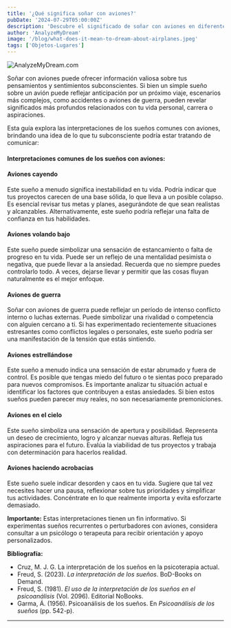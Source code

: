```yaml
---
title: '¿Qué significa soñar con aviones?'
pubDate: '2024-07-29T05:00:00Z'
description: 'Descubre el significado de soñar con aviones en diferentes contextos y lo que tu subconsciente podría estar comunicándote.'
author: 'AnalyzeMyDream'
image: '/blog/what-does-it-mean-to-dream-about-airplanes.jpeg'
tags: ['Objetos-Lugares']
---
```


![AnalyzeMyDream.com](/blog/what-does-it-mean-to-dream-about-airplanes.jpeg)


Soñar con aviones puede ofrecer información valiosa sobre tus pensamientos y sentimientos subconscientes. Si bien un simple sueño sobre un avión puede reflejar anticipación por un próximo viaje, escenarios más complejos, como accidentes o aviones de guerra, pueden revelar significados más profundos relacionados con tu vida personal, carrera o aspiraciones. 

Esta guía explora las interpretaciones de los sueños comunes con aviones, brindando una idea de lo que tu subconsciente podría estar tratando de comunicar:

#### Interpretaciones comunes de los sueños con aviones:

#### Aviones cayendo

Este sueño a menudo significa inestabilidad en tu vida. Podría indicar que tus proyectos carecen de una base sólida, lo que lleva a un posible colapso. Es esencial revisar tus metas y planes, asegurándote de que sean realistas y alcanzables. Alternativamente, este sueño podría reflejar una falta de confianza en tus habilidades.

#### Aviones volando bajo

Este sueño puede simbolizar una sensación de estancamiento o falta de progreso en tu vida. Puede ser un reflejo de una mentalidad pesimista o negativa, que puede llevar a la ansiedad. Recuerda que no siempre puedes controlarlo todo. A veces, dejarse llevar y permitir que las cosas fluyan naturalmente es el mejor enfoque.

#### Aviones de guerra

Soñar con aviones de guerra puede reflejar un período de intenso conflicto interno o luchas externas. Puede simbolizar una rivalidad o competencia con alguien cercano a ti. Si has experimentado recientemente situaciones estresantes como conflictos legales o personales, este sueño podría ser una manifestación de la tensión que estás sintiendo. 

#### Aviones estrellándose

Este sueño a menudo indica una sensación de estar abrumado y fuera de control. Es posible que tengas miedo del futuro o te sientas poco preparado para nuevos compromisos. Es importante analizar tu situación actual e identificar los factores que contribuyen a estas ansiedades. Si bien estos sueños pueden parecer muy reales, no son necesariamente premoniciones.

#### Aviones en el cielo

Este sueño simboliza una sensación de apertura y posibilidad. Representa un deseo de crecimiento, logro y alcanzar nuevas alturas. Refleja tus aspiraciones para el futuro. Evalúa la viabilidad de tus proyectos y trabaja con determinación para hacerlos realidad.

#### Aviones haciendo acrobacias

Este sueño suele indicar desorden y caos en tu vida. Sugiere que tal vez necesites hacer una pausa, reflexionar sobre tus prioridades y simplificar tus actividades. Concéntrate en lo que realmente importa y evita esforzarte demasiado.

**Importante:** Estas interpretaciones tienen un fin informativo. Si experimentas sueños recurrentes o perturbadores con aviones, considera consultar a un psicólogo o terapeuta para recibir orientación y apoyo personalizados.

**Bibliografía:**

* Cruz, M. J. G. La interpretación de los sueños en la psicoterapia actual.
* Freud, S. (2023). *La interpretación de los sueños*. BoD-Books on Demand.
* Freud, S. (1981). *El uso de la interpretación de los sueños en el psicoanálisis* (Vol. 2096). Editorial NoBooks.
* Garma, Á. (1956). Psicoanálisis de los sueños. En *Psicoanálisis de los sueños* (pp. 542-p).

---